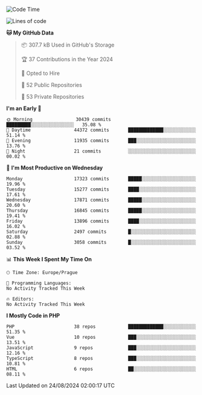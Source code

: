 <!--START_SECTION:waka-->
![Code Time](http://img.shields.io/badge/Code%20Time-1%2C583%20hrs%2058%20mins-blue)

![Lines of code](https://img.shields.io/badge/From%20Hello%20World%20I%27ve%20Written-27.3%20million%20lines%20of%20code-blue)

**🐱 My GitHub Data** 

> 📦 307.7 kB Used in GitHub's Storage 
 > 
> 🏆 37 Contributions in the Year 2024
 > 
> 💼 Opted to Hire
 > 
> 📜 52 Public Repositories 
 > 
> 🔑 53 Private Repositories 
 > 
**I'm an Early 🐤** 

```text
🌞 Morning                30439 commits       █████████░░░░░░░░░░░░░░░░   35.08 % 
🌆 Daytime                44372 commits       █████████████░░░░░░░░░░░░   51.14 % 
🌃 Evening                11935 commits       ███░░░░░░░░░░░░░░░░░░░░░░   13.76 % 
🌙 Night                  21 commits          ░░░░░░░░░░░░░░░░░░░░░░░░░   00.02 % 
```
📅 **I'm Most Productive on Wednesday** 

```text
Monday                   17323 commits       █████░░░░░░░░░░░░░░░░░░░░   19.96 % 
Tuesday                  15277 commits       ████░░░░░░░░░░░░░░░░░░░░░   17.61 % 
Wednesday                17871 commits       █████░░░░░░░░░░░░░░░░░░░░   20.60 % 
Thursday                 16845 commits       █████░░░░░░░░░░░░░░░░░░░░   19.41 % 
Friday                   13896 commits       ████░░░░░░░░░░░░░░░░░░░░░   16.02 % 
Saturday                 2497 commits        █░░░░░░░░░░░░░░░░░░░░░░░░   02.88 % 
Sunday                   3058 commits        █░░░░░░░░░░░░░░░░░░░░░░░░   03.52 % 
```


📊 **This Week I Spent My Time On** 

```text
🕑︎ Time Zone: Europe/Prague

💬 Programming Languages: 
No Activity Tracked This Week

🔥 Editors: 
No Activity Tracked This Week
```

**I Mostly Code in PHP** 

```text
PHP                      38 repos            █████████████░░░░░░░░░░░░   51.35 % 
Vue                      10 repos            ███░░░░░░░░░░░░░░░░░░░░░░   13.51 % 
JavaScript               9 repos             ███░░░░░░░░░░░░░░░░░░░░░░   12.16 % 
TypeScript               8 repos             ███░░░░░░░░░░░░░░░░░░░░░░   10.81 % 
HTML                     6 repos             ██░░░░░░░░░░░░░░░░░░░░░░░   08.11 % 
```




 Last Updated on 24/08/2024 02:00:17 UTC
<!--END_SECTION:waka-->
<!--
**AlexKratky/AlexKratky** is a ✨ _special_ ✨ repository because its `README.md` (this file) appears on your GitHub profile.

Here are some ideas to get you started:

- 🔭 I’m currently working on ...
- 🌱 I’m currently learning ...
- 👯 I’m looking to collaborate on ...
- 🤔 I’m looking for help with ...
- 💬 Ask me about ...
- 📫 How to reach me: ...
- 😄 Pronouns: ...
- ⚡ Fun fact: ...
-->
